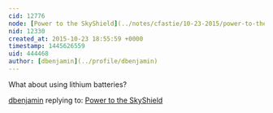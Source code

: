 ```yaml
---
cid: 12776
node: [Power to the SkyShield](../notes/cfastie/10-23-2015/power-to-the-skyshield)
nid: 12330
created_at: 2015-10-23 18:55:59 +0000
timestamp: 1445626559
uid: 444468
author: [dbenjamin](../profile/dbenjamin)
---
```


What about using lithium batteries? 

[dbenjamin](../profile/dbenjamin) replying to: [Power to the SkyShield](../notes/cfastie/10-23-2015/power-to-the-skyshield)

